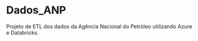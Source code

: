 # Dados_ANP

Projeto de ETL dos dados da Agência Nacional do Petróleo utilizando Azure e Databricks.

